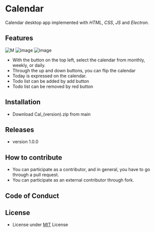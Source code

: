 # Calendar
Calendar desktop app implemented with *HTML*, *CSS*, *JS* and *Electron*.

## Features
![M](https://user-images.githubusercontent.com/65753502/119301685-d4bd5f80-bc9d-11eb-890b-a7729c3c38c7.PNG)
![image](https://user-images.githubusercontent.com/65753502/119513101-e17da880-bdae-11eb-99b1-5ad0b50b52b7.png)
![image](https://user-images.githubusercontent.com/65753502/119513420-299ccb00-bdaf-11eb-81f9-95d7df60c380.png)

- With the button on the top left, select the calendar from monthly, weekly, or daily.
- Through the up and down buttons, you can flip the calendar
- Today is expressed on the calendar.
- Todo list can be added by add button
- Todo list can be removed by red button

## Installation
- Download Cal_(version).zip from main

## Releases
- version 1.0.0

## How to contribute
- You can participate as a contributor, and in general, you have to go through a pull request.
- You can participate as an external contributor through fork.
 
## Code of Conduct

## License
- License under [MIT](https://github.com/smsh0722/Calendar/blob/develop/LICENSE) License
